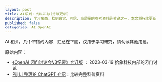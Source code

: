 ```yaml
---
layout: post
title: AI系列：资料汇总(持续更新)
description: 学习东西，找到真实、可信、高质量的参考资料是关键之一，本文将持续更新 AI 相关资料
published: false
categories: AI OpenAI
---
```


AI 相关，几个不错的内容，汇总在下面，仅用于学习研究，请勿做其他用途。

原始内容：

* [《OpenAI 闭门讨论会V3纪要》合订版](https://t.co/wJ5BK5Vi3F) ： 2023-03-19 拾象科技内部的闭门讨论
* [Piji Li 整理的 ChatGPT 介绍](https://lipiji.com/)：比较完整科普资料







